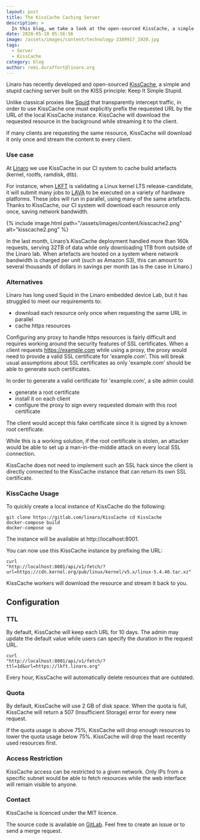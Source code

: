 ```yaml
---
layout: post
title: The KissCache Caching Server
description: >
  In this blog, we take a look at the open-sourced KissCache, a simple server built on the KISS principle: Keep It Simple Stupid. Read more here.
date: 2020-05-18 05:56:56
image: /assets/images/content/technology-3389917_1920.jpg
tags:
  - Server
  - KissCache
category: blog
author: remi.duraffort@linaro.org
---
```


Linaro has recently developed and open-sourced [KissCache](https://gitlab.com/linaro/kisscache/), a simple and stupid caching server built on the KISS principle: Keep It Simple Stupid.

Unlike classical proxies like [Squid](http://www.squid-cache.org/) that transparently intercept traffic, in order to use KissCache one must explicitly prefix the requested URL by the URL of the local KissCache instance. KissCache will download the requested resource in the background while streaming it to the client.

If many clients are requesting the same resource, KissCache will download it only once and stream the content to every client.

### **Use case**

At [](/)[Linaro](/) we use KissCache in our CI system to cache build artefacts (kernel, rootfs, ramdisk, dtb).

For instance, when [LKFT](https://lkft.linaro.org/) is validating a Linux kernel LTS release-candidate, it will submit many jobs to [LAVA](https://lavasoftware.org/) to be executed on a variety of hardware platforms. These jobs will run in parallel, using many of the same artefacts. Thanks to KissCache, our CI system will download each resource only once, saving network bandwidth.

{% include image.html path="/assets/images/content/kisscache2.png" alt="kisscache2.png" %}

In the last month, Linaro’s KissCache deployment handled more than 160k requests, serving 32TB of data while only downloading 1TB from outside of the Linaro lab. When artefacts are hosted on a system where network bandwidth is charged per unit (such as Amazon S3), this can amount to several thousands of dollars in savings per month (as is the case in Linaro.)

### **Alternatives**

Linaro has long used Squid in the Linaro embedded device Lab, but it has struggled to meet our requirements to:

- download each resource only once when requesting the same URL in parallel
- cache https resources

Configuring any proxy to handle https resources is fairly difficult and requires working around the security features of SSL certificates. When a client requests https://example.com while using a proxy, the proxy would need to provide a valid SSL certificate for 'example.com'. This will break usual assumptions about SSL certificates as only 'example.com' should be able to generate such certificates.

In order to generate a valid certificate for 'example.com', a site admin could:

- generate a root certificate
- install it on each client
- configure the proxy to sign every requested domain with this root certificate

The client would accept this fake certificate since it is signed by a known root certificate.

While this is a working solution, if the root certificate is stolen, an attacker would be able to set up a man-in-the-middle attack on every local SSL connection.

KissCache does not need to implement such an SSL hack since the client is directly connected to the KissCache instance that can return its own SSL certificate.

### **KissCache Usage**

To quickly create a local instance of KissCache do the following:

```
git clone https://gitlab.com/linaro/KissCache cd KissCache
docker-compose build
docker-compose up
```

The instance will be available at http://localhost:8001.

You can now use this KissCache instance by prefixing the URL:

```
curl
"http://localhost:8001/api/v1/fetch/?url=https://cdn.kernel.org/pub/linux/kernel/v5.x/linux-5.4.40.tar.xz"
```

KissCache workers will download the resource and stream it back to you.

## **Configuration**

### **TTL**

By default, KissCache will keep each URL for 10 days. The admin may update the default value while users can specify the duration in the request URL.

```
curl
"http://localhost:8001/api/v1/fetch/?ttl=1d&url=https://lkft.linaro.org"
```

Every hour, KissCache will automatically delete resources that are outdated.

### **Quota**

By default, KissCache will use 2 GB of disk space. When the quota is full, KissCache will return a 507 (Insufficient Storage) error for every new request.

If the quota usage is above 75%, KissCache will drop enough resources to lower the quota usage below 75%. KissCache will drop the least recently used resources first.

### **Access Restriction**

KissCache access can be restricted to a given network. Only IPs from a specific subnet would be able to fetch resources while the web interface will remain visible to anyone.

### **Contact**

KissCache is licenced under the MIT licence.

The source code is available on [GitLab](https://gitlab.com/linaro/kisscache). Feel free to create an issue or to send a merge request.
